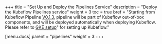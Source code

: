 +++
title = "Set Up and Deploy the Pipelines Service"
description = "Deploy the Kubeflow Pipelines service"
weight = 3
toc = true
bref = "Starting from Kubeflow Pipeline [V0.1.3](https://github.com/kubeflow/pipelines/releases/tag/0.1.3), pipeline will be part of Kubeflow out-of-box components, and will be deployed automatically when deploying Kubeflow. Please refer to [GKE setup](/docs/started/getting-started-gke/)" for setting up Kubeflow."

[menu.docs]
  parent = "pipelines"
  weight = 3
+++

